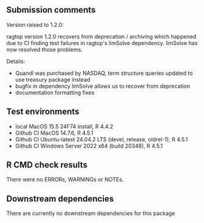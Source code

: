 ## Submission comments
Version raised to 1.2.0:

ragtop version 1.2.0 recovers from deprecation / archiving which happened due to CI finding test failures in ragtop's limSolve dependency.  limSolve has now resolved those problems.

Details:
  - Quandl was purchased by NASDAQ, term structure queries updated to use treasury package instead
  - bugfix in dependency limSolve allows us to recover from deprecation
  - documentation formatting fixes

## Test environments
* local MacOS 15.5 24F74 install, R 4.4.2
* Github CI MacOS 14.7.6, R 4.5.1
* Github CI Ubuntu-latest 24.04.2 LTS (devel, release, oldrel-1), R 4.5.1
* Github CI Windows Server 2022 x64 (build 20348), R 4.5.1

## R CMD check results
There were no ERRORs, WARNINGs or NOTEs. 


## Downstream dependencies
There are currently no downstream dependencies for this package
